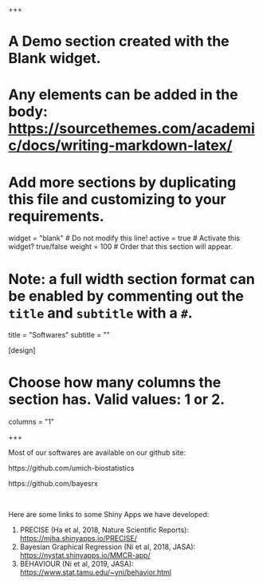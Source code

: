 +++
# A Demo section created with the Blank widget.
# Any elements can be added in the body: https://sourcethemes.com/academic/docs/writing-markdown-latex/
# Add more sections by duplicating this file and customizing to your requirements.

widget = "blank"  # Do not modify this line!
active = true  # Activate this widget? true/false
weight = 100  # Order that this section will appear.

# Note: a full width section format can be enabled by commenting out the `title` and `subtitle` with a `#`.
title = "Softwares"
subtitle = ""

[design]
  # Choose how many columns the section has. Valid values: 1 or 2.
  columns = "1"

+++

Most of our softwares are available on our github site: 
<p><i class="fab fa-github"></i> https://github.com/umich-biostatistics</p>
<p><i class="fab fa-github"></i> https://github.com/bayesrx</p>
<br>

    
Here are some links to some Shiny Apps we have developed:

1. PRECISE (Ha et al, 2018, Nature Scientific Reports): https://mjha.shinyapps.io/PRECISE/ 
2. Bayesian Graphical Regression (Ni et al, 2018, JASA): https://nystat.shinyapps.io/MMCR-app/
3. BEHAVIOUR (Ni et al, 2019, JASA): https://www.stat.tamu.edu/~yni/behavior.html

